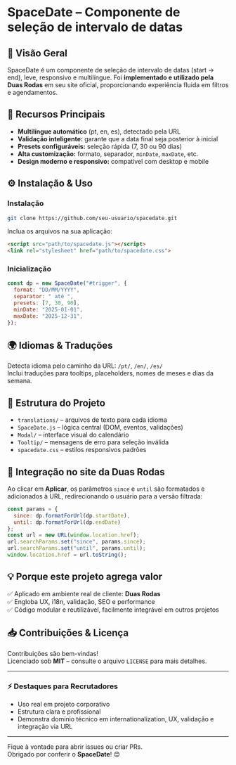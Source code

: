 # SpaceDate – Componente de seleção de intervalo de datas

## 🧭 Visão Geral  
SpaceDate é um componente de seleção de intervalo de datas (start → end), leve, responsivo e multilíngue. Foi **implementado e utilizado pela Duas Rodas** em seu site oficial, proporcionando experiência fluida em filtros e agendamentos.

## 🚀 Recursos Principais  
- **Multilíngue automático** (pt, en, es), detectado pela URL  
- **Validação inteligente:** garante que a data final seja posterior à inicial  
- **Presets configuráveis:** seleção rápida (7, 30 ou 90 dias)  
- **Alta customização:** formato, separador, `minDate`, `maxDate`, etc.  
- **Design moderno e responsivo:** compatível com desktop e mobile  

## ⚙️ Instalação & Uso  

### Instalação  
```bash
git clone https://github.com/seu-usuario/spacedate.git
```

Inclua os arquivos na sua aplicação:
```html
<script src="path/to/spacedate.js"></script>
<link rel="stylesheet" href="path/to/spacedate.css">
```

### Inicialização
```javascript
const dp = new SpaceDate("#trigger", {
  format: "DD/MM/YYYY",
  separator: " até ",
  presets: [7, 30, 90],
  minDate: "2025-01-01",
  maxDate: "2025-12-31",
});
```

## 🌍 Idiomas & Traduções  
Detecta idioma pelo caminho da URL: `/pt/`, `/en/`, `/es/`  
Inclui traduções para tooltips, placeholders, nomes de meses e dias da semana.

## 📂 Estrutura do Projeto  
- `translations/` – arquivos de texto para cada idioma  
- `SpaceDate.js` – lógica central (DOM, eventos, validações)  
- `Modal/` – interface visual do calendário  
- `Tooltip/` – mensagens de erro para seleção inválida  
- `spacedate.css` – estilos responsivos padrões  

## 📌 Integração no site da Duas Rodas  
Ao clicar em **Aplicar**, os parâmetros `since` e `until` são formatados e adicionados à URL, redirecionando o usuário para a versão filtrada:

```javascript
const params = {
  since: dp.formatForUrl(dp.startDate),
  until: dp.formatForUrl(dp.endDate)
};
const url = new URL(window.location.href);
url.searchParams.set("since", params.since);
url.searchParams.set("until", params.until);
window.location.href = url.toString();
```

## 💡 Porque este projeto agrega valor  
✅ Aplicado em ambiente real de cliente: **Duas Rodas**  
✅ Engloba UX, i18n, validação, SEO e performance  
✅ Código modular e reutilizável, facilmente integrável em outros projetos  

## 📥 Contribuições & Licença  
Contribuições são bem-vindas!  
Licenciado sob **MIT** – consulte o arquivo `LICENSE` para mais detalhes.

---

### ⚡ Destaques para Recrutadores  
- Uso real em projeto corporativo  
- Estrutura clara e profissional  
- Demonstra domínio técnico em internationalization, UX, validação e integração via URL

---

Fique à vontade para abrir issues ou criar PRs.  
Obrigado por conferir o **SpaceDate**! 😊
